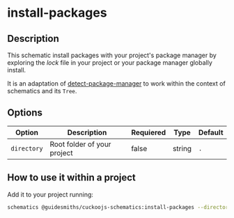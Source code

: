 # install-packages

## Description

This schematic install packages with your project's package manager by exploring the _lock_ file in your project or your
package manager globally install.

It is an adaptation of [detect-package-manager](https://github.com/egoist/detect-package-manager) to work within the context
of schematics and its `Tree`.

## Options

| Option        | Description                                                        | Requiered | Type | Default |
|---------------|--------------------------------------------------------------------|---|---|---------|
| `directory`   | Root folder of your project                                  | false | string | `.`     |

## How to use it within a project

Add it to your project running:

```bash
schematics @guidesmiths/cuckoojs-schematics:install-packages --directory=.
```
